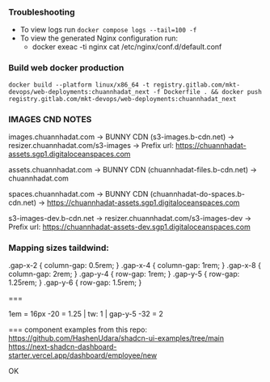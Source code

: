### Troubleshooting

- To view logs run `docker compose logs --tail=100 -f`
- To view the generated Nginx configuration run:
  - docker exeac -ti nginx cat /etc/nginx/conf.d/default.conf

### Build web docker production

```
docker build --platform linux/x86_64 -t registry.gitlab.com/mkt-devops/web-deployments:chuannhadat_next -f Dockerfile . && docker push registry.gitlab.com/mkt-devops/web-deployments:chuannhadat_next
```

### IMAGES CND NOTES

images.chuannhadat.com
-> BUNNY CDN (s3-images.b-cdn.net)
-> resizer.chuannhadat.com/s3-images
-> Prefix url: https://chuannhadat-assets.sgp1.digitaloceanspaces.com

assets.chuannhadat.com
-> BUNNY CDN (chuannhadat-files.b-cdn.net)
-> chuannhadat.com

spaces.chuannhadat.com
-> BUNNY CDN (chuannhadat-do-spaces.b-cdn.net)
-> https://chuannhadat-assets.sgp1.digitaloceanspaces.com

s3-images-dev.b-cdn.net
-> resizer.chuannhadat.com/s3-images-dev
-> Prefix url: https://chuannhadat-assets-dev.sgp1.digitaloceanspaces.com

### Mapping sizes taildwind:

.gap-x-2 {
column-gap: 0.5rem;
}
.gap-x-4 {
column-gap: 1rem;
}
.gap-x-8 {
column-gap: 2rem;
}
.gap-y-4 {
row-gap: 1rem;
}
.gap-y-5 {
row-gap: 1.25rem;
}
.gap-y-6 {
row-gap: 1.5rem;
}

===

1em = 16px
-20 = 1.25 | tw: 1 | gap-y-5
-32 = 2

===
component examples from this repo: https://github.com/HashenUdara/shadcn-ui-examples/tree/main
https://next-shadcn-dashboard-starter.vercel.app/dashboard/employee/new

OK
